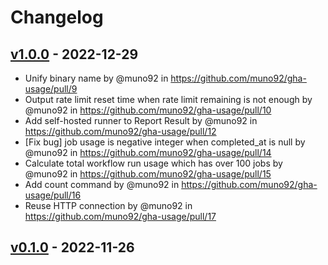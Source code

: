 # Changelog

## [v1.0.0](https://github.com/muno92/gha-usage/compare/v0.1.0...v1.0.0) - 2022-12-29
- Unify binary name by @muno92 in https://github.com/muno92/gha-usage/pull/9
- Output rate limit reset time when rate limit remaining is not enough by @muno92 in https://github.com/muno92/gha-usage/pull/10
- Add self-hosted runner to Report Result by @muno92 in https://github.com/muno92/gha-usage/pull/12
- [Fix bug] job usage is negative integer when completed_at is null by @muno92 in https://github.com/muno92/gha-usage/pull/14
- Calculate total workflow run usage which has over 100 jobs by @muno92 in https://github.com/muno92/gha-usage/pull/15
- Add count command by @muno92 in https://github.com/muno92/gha-usage/pull/16
- Reuse HTTP connection by @muno92 in https://github.com/muno92/gha-usage/pull/17

## [v0.1.0](https://github.com/muno92/gha-usage/commits/v0.1.0) - 2022-11-26
